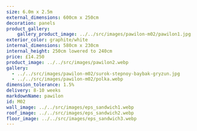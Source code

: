 ```yaml
---
size: 6.0m x 2.5m
external_dimensions: 600cm x 250cm
decoration: panels
product_gallery:
    gallery_product_image: ../../src/images/pawilon-m02/pawilon1.jpg
exterior_color: graphite/white
internal_dimensions: 580cm x 230cm
internal_height: 250cm lowered to 240cm
price: £14.250
product_image: ../../src/images/pawilon2.webp
gallery:
  - ../../src/images/pawilon-m02/surok-stepnoy-baybak-gryzun.jpg
  - ../../src/images/pawilon-m02/polka.webp
dimension_tolerance: 1.5%
delivery: 8-10 weeks
markdownName: pawilon
id: M02
wall_image: ../../src/images/eps_sandwich1.webp
roof_image: ../../src/images/eps_sandwich2.webp
floor_image: ../../src/images/eps_sandwich3.webp
---
```


